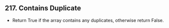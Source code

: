 ## 217. Contains Duplicate

-   Return True if the array contains any duplicates, otherwise return False.
